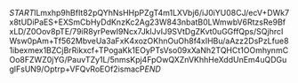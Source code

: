 $START$lLmxhp9hBfIt82pQYhNsHHpPZgT4m1LXVbj6/iJ0iYU08CJ/ecV+DWk7x8tUDiPaES+EXSmCbHyDdKnzKc2Ag23W843nbatB0LWmwbV6RtzsRe9BfxLD/Z0Oov8pTE/79iR8yrPewI9Ncx7JklJvIJ9SVtDgZKvt0uGGffQps/SQjhrcIWsw0pAm+Tf562MbveUa3aFxK4xozOKhnOuOh8f4xIHBu/aAzz2DsPzLfue81ibexmex1BZCjBrRikxcf+TPogaKk1EOyPTsVso09xXaNh2TQHCt1OOmhynmCOo8FZWZ0jYG/PauvTZy1L/5nmsKpj4FpOwQXZnVKhhHeXddUnEm4uQDGuglFsUN9/Optrp+VFQvRoEOf2ismacP$END$